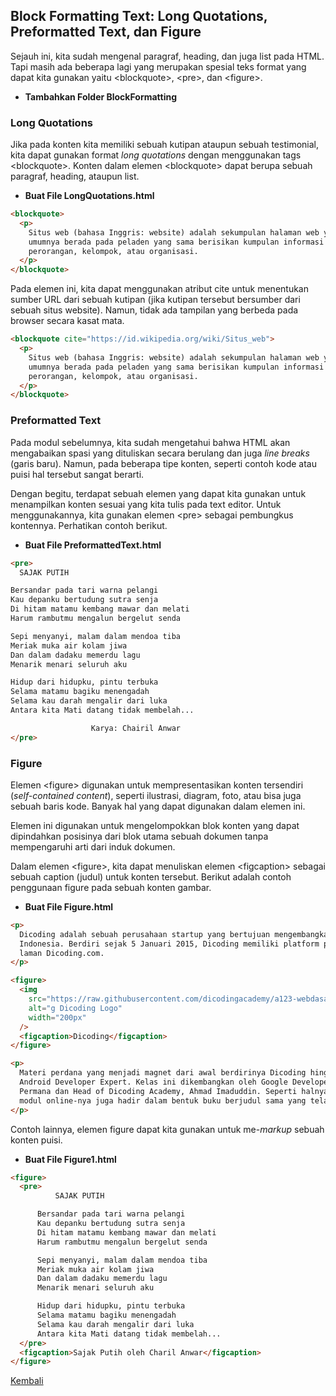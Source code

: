 ## **Block Formatting Text: Long Quotations, Preformatted Text, dan Figure**

Sejauh ini, kita sudah mengenal paragraf, heading, dan juga list pada HTML. Tapi masih ada beberapa lagi yang merupakan spesial teks format yang dapat kita gunakan yaitu \<blockquote>, \<pre>, dan \<figure>.

*   **Tambahkan Folder BlockFormatting**

### **Long Quotations**

Jika pada konten kita memiliki sebuah kutipan ataupun sebuah testimonial, kita dapat gunakan format _long quotations_ dengan menggunakan tags \<blockquote>. Konten dalam elemen \<blockquote> dapat berupa sebuah paragraf, heading, ataupun list.

*   **Buat File LongQuotations.html**

```html
<blockquote>
  <p>
    Situs web (bahasa Inggris: website) adalah sekumpulan halaman web yang saling berhubungan yang
    umumnya berada pada peladen yang sama berisikan kumpulan informasi yang disediakan secara
    perorangan, kelompok, atau organisasi.
  </p>
</blockquote>
```

Pada elemen ini, kita dapat menggunakan atribut cite untuk menentukan sumber URL dari sebuah kutipan (jika kutipan tersebut bersumber dari sebuah situs website). Namun, tidak ada tampilan yang berbeda pada browser secara kasat mata.

```html
<blockquote cite="https://id.wikipedia.org/wiki/Situs_web">
  <p>
    Situs web (bahasa Inggris: website) adalah sekumpulan halaman web yang saling berhubungan yang
    umumnya berada pada peladen yang sama berisikan kumpulan informasi yang disediakan secara
    perorangan, kelompok, atau organisasi.
  </p>
</blockquote>
```

### **Preformatted Text**

Pada modul sebelumnya, kita sudah mengetahui bahwa HTML akan mengabaikan spasi yang dituliskan secara berulang dan juga _line breaks_ (garis baru). Namun, pada beberapa tipe konten, seperti contoh kode atau puisi hal tersebut sangat berarti.

Dengan begitu, terdapat sebuah elemen yang dapat kita gunakan untuk menampilkan konten sesuai yang kita tulis pada text editor. Untuk menggunakannya, kita gunakan elemen \<pre> sebagai pembungkus kontennya. Perhatikan contoh berikut.

*   **Buat File PreformattedText.html**

```html
<pre>
  SAJAK PUTIH

Bersandar pada tari warna pelangi
Kau depanku bertudung sutra senja
Di hitam matamu kembang mawar dan melati
Harum rambutmu mengalun bergelut senda

Sepi menyanyi, malam dalam mendoa tiba
Meriak muka air kolam jiwa
Dan dalam dadaku memerdu lagu
Menarik menari seluruh aku

Hidup dari hidupku, pintu terbuka
Selama matamu bagiku menengadah
Selama kau darah mengalir dari luka
Antara kita Mati datang tidak membelah...

                  Karya: Chairil Anwar
</pre>
```

### **Figure**

Elemen \<figure> digunakan untuk mempresentasikan konten tersendiri (_self-contained content_), seperti ilustrasi, diagram, foto, atau bisa juga sebuah baris kode. Banyak hal yang dapat digunakan dalam elemen ini. 

Elemen ini digunakan untuk mengelompokkan blok konten yang dapat dipindahkan posisinya dari blok utama sebuah dokumen tanpa mempengaruhi arti dari induk dokumen.

Dalam elemen \<figure>, kita dapat menuliskan elemen \<figcaption> sebagai sebuah caption (judul) untuk konten tersebut. Berikut adalah contoh penggunaan figure pada sebuah konten gambar.

*   **Buat File Figure.html**

```html
<p>
  Dicoding adalah sebuah perusahaan startup yang bertujuan mengembangkan ekosistem developer di
  Indonesia. Berdiri sejak 5 Januari 2015, Dicoding memiliki platform pembelajaran elektronik di
  laman Dicoding.com.
</p>

<figure>
  <img
    src="https://raw.githubusercontent.com/dicodingacademy/a123-webdasar-labs/099-shared-files/shared-media/g-dicoding-logo.png"
    alt="g Dicoding Logo"
    width="200px"
  />
  <figcaption>Dicoding</figcaption>
</figure>

<p>
  Materi perdana yang menjadi magnet dari awal berdirinya Dicoding hingga kini adalah kelas Menjadi
  Android Developer Expert. Kelas ini dikembangkan oleh Google Developer Expert in Android, Sidiq
  Permana dan Head of Dicoding Academy, Ahmad Imaduddin. Seperti halnya kelas Picodiploma lain,
  modul online-nya juga hadir dalam bentuk buku berjudul sama yang telah mendapatkan ijin dan ISBN.
</p>
```

Contoh lainnya, elemen figure dapat kita gunakan untuk me-_markup_ sebuah konten puisi.

*   **Buat File Figure1.html**

```html
<figure>
  <pre>
          SAJAK PUTIH

      Bersandar pada tari warna pelangi
      Kau depanku bertudung sutra senja
      Di hitam matamu kembang mawar dan melati
      Harum rambutmu mengalun bergelut senda

      Sepi menyanyi, malam dalam mendoa tiba
      Meriak muka air kolam jiwa
      Dan dalam dadaku memerdu lagu
      Menarik menari seluruh aku

      Hidup dari hidupku, pintu terbuka
      Selama matamu bagiku menengadah
      Selama kau darah mengalir dari luka
      Antara kita Mati datang tidak membelah...
  </pre>
  <figcaption>Sajak Putih oleh Charil Anwar</figcaption>
</figure>
```

[Kembali](index.md)